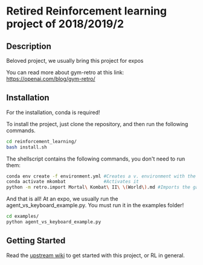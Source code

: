 # Retired Reinforcement learning project of 2018/2019/2

## Description

Beloved project, we usually bring this project for expos

You can read more about gym-retro at this link: https://openai.com/blog/gym-retro/

## Installation

For the installation, conda is required!

To install the project, just clone the repository, and then run the following commands.

```sh
cd reinforcement_learning/
bash install.sh
```
The shellscript contains the following commands, you don't need to run them:

```sh
conda env create -f environment.yml #Creates a v. environment with the requered packages
conda activate mkombat              #Activates it
python -m retro.import Mortal\ Kombat\ II\ \(World\).md #Imports the game
```

And that is all! At an expo, we usually run the agent_vs_keyboard_example.py. You must run it in the examples folder!

```sh
cd examples/
python agent_vs_keyboard_example.py
```

## Getting Started

Read the [upstream wiki](https://github.com/legokor/reinforcement_learning/wiki) to get started with this project, or RL in general.
